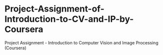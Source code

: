 # Project-Assignment-of-Introduction-to-CV-and-IP-by-Coursera
Project Assignment - Introduction to Computer Vision and Image Processing (Coursera)
